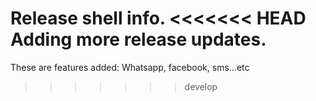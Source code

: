 Release shell info. 
<<<<<<< HEAD
Adding more release updates. 
=======

These are features added:
Whatsapp, facebook, sms...etc
>>>>>>> develop
